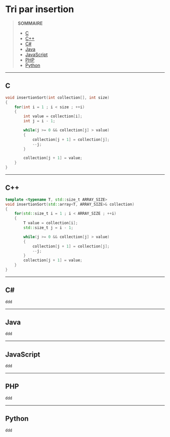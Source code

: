 # Tri par insertion

> **SOMMAIRE**
> + [C](#c)
> + [C++](#c-1)
> + [C#](#c-2)
> + [Java](#java)
> + [JavaScript](#javascript)
> + [PHP](#php)
> + [Python](#python)

---

## C

```c
void insertionSort(int collection[], int size)
{
    for(int i = 1 ; i < size ; ++i)
    {
        int value = collection[i];
        int j = i - 1;

        while(j >= 0 && collection[j] > value)
        {
            collection[j + 1] = collection[j];
            --j;
        }

        collection[j + 1] = value;
    }
}
```

---

## C++

```cpp
template <typename T, std::size_t ARRAY_SIZE>
void insertionSort(std::array<T, ARRAY_SIZE>& collection)
{
    for(std::size_t i = 1 ; i < ARRAY_SIZE ; ++i)
    {
        T value = collection[i];
        std::size_t j = i - 1;

        while(j >= 0 && collection[j] > value)
        {
            collection[j + 1] = collection[j];
            --j;
        }
        collection[j + 1] = value;
    }
}
```

---

## C#

```csharp
ddd
```

---

## Java

```java
ddd
```

---

## JavaScript

```js
ddd
```

---

## PHP

```php
ddd
```

---

## Python

```python
ddd
```
